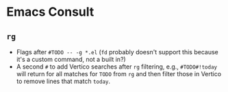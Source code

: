 # Emacs Consult

## `rg`

- Flags after `#TODO -- -g *.el` (`fd` probably doesn't support this because it's a custom command, not a built in?)
- A second `#` to add Vertico searches after `rg` filtering, e.g., `#TODO#!today` will return for all matches for `TODO` from `rg` and then filter those in Vertico to remove lines that match `today`.
